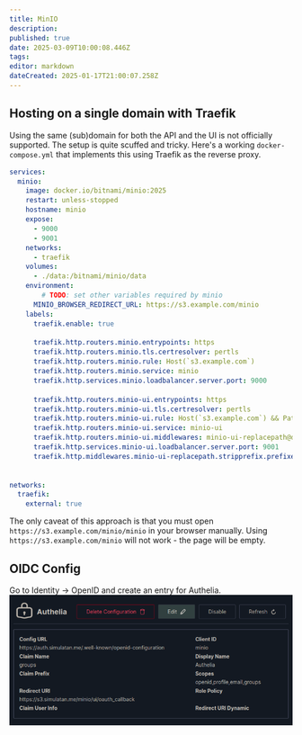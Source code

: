 ```yaml
---
title: MinIO
description: 
published: true
date: 2025-03-09T10:00:08.446Z
tags: 
editor: markdown
dateCreated: 2025-01-17T21:00:07.258Z
---
```


## Hosting on a single domain with Traefik
Using the same (sub)domain for both the API and the UI is not officially supported. The setup is quite scuffed and tricky. Here's a working `docker-compose.yml` that implements this using Traefik as the reverse proxy.

```yml
services:
  minio:
    image: docker.io/bitnami/minio:2025
    restart: unless-stopped
    hostname: minio
    expose:
      - 9000
      - 9001
    networks:
      - traefik
    volumes:
      - ./data:/bitnami/minio/data
    environment:
    	# TODO: set other variables required by minio
      MINIO_BROWSER_REDIRECT_URL: https://s3.example.com/minio
    labels:
      traefik.enable: true

      traefik.http.routers.minio.entrypoints: https
      traefik.http.routers.minio.tls.certresolver: pertls
      traefik.http.routers.minio.rule: Host(`s3.example.com`)
      traefik.http.routers.minio.service: minio
      traefik.http.services.minio.loadbalancer.server.port: 9000

      traefik.http.routers.minio-ui.entrypoints: https
      traefik.http.routers.minio-ui.tls.certresolver: pertls
      traefik.http.routers.minio-ui.rule: Host(`s3.example.com`) && PathPrefix(`/minio`)
      traefik.http.routers.minio-ui.service: minio-ui
      traefik.http.routers.minio-ui.middlewares: minio-ui-replacepath@docker
      traefik.http.services.minio-ui.loadbalancer.server.port: 9001
      traefik.http.middlewares.minio-ui-replacepath.stripprefix.prefixes: /minio


networks:
  traefik:
    external: true
```

The only caveat of this approach is that you must open `https://s3.example.com/minio/minio` in your browser manually. Using `https://s3.example.com/minio` will not work - the page will be empty.

## OIDC Config
Go to Identity -> OpenID and create an entry for Authelia.
![minio_oidc_configuration.png](/minio_oidc_configuration.png)